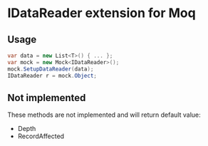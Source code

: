 # IDataReader extension for Moq

## Usage
```csharp
var data = new List<T>() { ... };
var mock = new Mock<IDataReader>();
mock.SetupDataReader(data);
IDataReader r = mock.Object;
```

## Not implemented

These methods are not implemented and will return default value:
- Depth
- RecordAffected